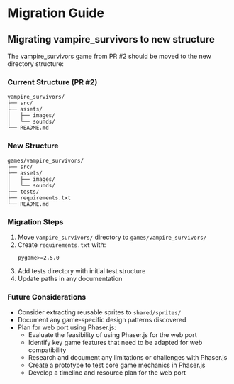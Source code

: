 # Migration Guide

## Migrating vampire_survivors to new structure

The vampire_survivors game from PR #2 should be moved to the new directory structure:

### Current Structure (PR #2)
```
vampire_survivors/
├── src/
├── assets/
│   ├── images/
│   └── sounds/
└── README.md
```

### New Structure
```
games/vampire_survivors/
├── src/
├── assets/
│   ├── images/
│   └── sounds/
├── tests/
├── requirements.txt
└── README.md
```

### Migration Steps
1. Move `vampire_survivors/` directory to `games/vampire_survivors/`
2. Create `requirements.txt` with:
   ```
   pygame>=2.5.0
   ```
3. Add tests directory with initial test structure
4. Update paths in any documentation

### Future Considerations
- Consider extracting reusable sprites to `shared/sprites/`
- Document any game-specific design patterns discovered
- Plan for web port using Phaser.js:
  - Evaluate the feasibility of using Phaser.js for the web port
  - Identify key game features that need to be adapted for web compatibility
  - Research and document any limitations or challenges with Phaser.js
  - Create a prototype to test core game mechanics in Phaser.js
  - Develop a timeline and resource plan for the web port